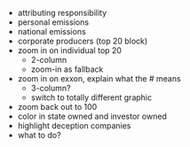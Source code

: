 - attributing responsibility
- personal emissions
- national emissions
- corporate producers (top 20 block)
- zoom in on individual top 20
  - 2-column
  - zoom-in as fallback
- zoom in on exxon, explain what the # means
  - 3-column?
  - switch to totally different graphic
- zoom back out to 100
- color in state owned and investor owned
- highlight deception companies
- what to do?
